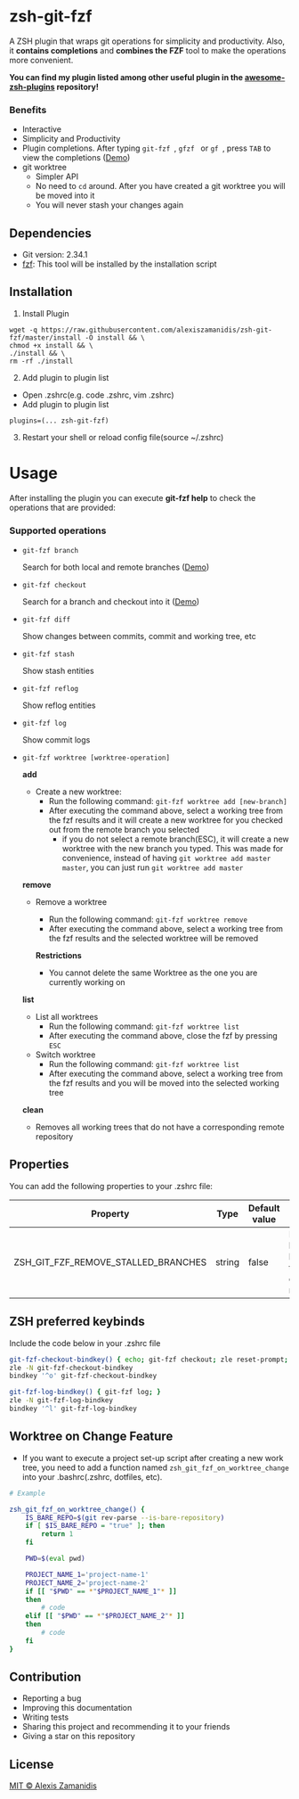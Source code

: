 # zsh-git-fzf

A ZSH plugin that wraps git operations for simplicity and productivity. Also, it **contains completions** and **combines the FZF** tool to make the operations more convenient.

**You can find my plugin listed among other useful plugin in the [awesome-zsh-plugins](https://github.com/unixorn/awesome-zsh-plugins) repository!**

### Benefits

-   Interactive
-   Simplicity and Productivity
-   Plugin completions. After typing `git-fzf `, `gfzf ` or `gf `, press `TAB` to view the completions ([Demo](https://github.com/alexiszamanidis/zsh-git-fzf/blob/master/DEMO.md#completions))
-   git worktree
    -   Simpler API
    -   No need to `cd` around. After you have created a git worktree you will be moved into it
    -   You will never stash your changes again

## Dependencies

-   Git version: 2.34.1
-   [fzf](https://github.com/junegunn/fzf): This tool will be installed by the installation script

## Installation

1. Install Plugin

```
wget -q https://raw.githubusercontent.com/alexiszamanidis/zsh-git-fzf/master/install -O install && \
chmod +x install && \
./install && \
rm -rf ./install
```

2.  Add plugin to plugin list

-   Open .zshrc(e.g. code .zshrc, vim .zshrc)
-   Add plugin to plugin list

```
plugins=(... zsh-git-fzf)
```

3. Restart your shell or reload config file(source ~/.zshrc)

# Usage

After installing the plugin you can execute **git-fzf help** to check the operations that are provided:

### Supported operations

-   `git-fzf branch`

    Search for both local and remote branches ([Demo](https://github.com/alexiszamanidis/zsh-git-fzf/blob/master/DEMO.md#branch))

-   `git-fzf checkout`

    Search for a branch and checkout into it ([Demo](https://github.com/alexiszamanidis/zsh-git-fzf/blob/master/DEMO.md#checkout))

-   `git-fzf diff`

    Show changes between commits, commit and working tree, etc

-   `git-fzf stash`

    Show stash entities

-   `git-fzf reflog`

    Show reflog entities

-   `git-fzf log`

    Show commit logs

-   `git-fzf worktree [worktree-operation]`

    **add**

    -   Create a new worktree:
        -   Run the following command: `git-fzf worktree add [new-branch]`
        -   After executing the command above, select a working tree from the fzf results and it will create a new worktree for you checked out from the remote branch you selected
            -   if you do not select a remote branch(ESC), it will create a new worktree with the new branch you typed. This was made for convenience, instead of having `git worktree add master master`, you can just run `git worktree add master`

    **remove**

    -   Remove a worktree

        -   Run the following command: `git-fzf worktree remove`
        -   After executing the command above, select a working tree from the fzf results and the selected worktree will be removed

        **Restrictions**

        -   You cannot delete the same Worktree as the one you are currently working on

    **list**

    -   List all worktrees
        -   Run the following command: `git-fzf worktree list`
        -   After executing the command above, close the fzf by pressing `ESC`
    -   Switch worktree
        -   Run the following command: `git-fzf worktree list`
        -   After executing the command above, select a working tree from the fzf results and you will be moved into the selected working tree

    **clean**

    -   Removes all working trees that do not have a corresponding remote repository

## Properties

You can add the following properties to your .zshrc file:

| Property                            | Type   | Default value | Description                                                 |
| ----------------------------------- | ------ | ------------- | ----------------------------------------------------------- |
| ZSH_GIT_FZF_REMOVE_STALLED_BRANCHES | string | false         | Removes local(stalled) branches that do not exist on remote |

## ZSH preferred keybinds

Include the code below in your .zshrc file

```bash
git-fzf-checkout-bindkey() { echo; git-fzf checkout; zle reset-prompt; }
zle -N git-fzf-checkout-bindkey
bindkey '^o' git-fzf-checkout-bindkey

git-fzf-log-bindkey() { git-fzf log; }
zle -N git-fzf-log-bindkey
bindkey '^l' git-fzf-log-bindkey
```

## Worktree on Change Feature

-   If you want to execute a project set-up script after creating a new work tree, you need to add a function named `zsh_git_fzf_on_worktree_change` into your .bashrc(.zshrc, dotfiles, etc).

```bash
# Example

zsh_git_fzf_on_worktree_change() {
    IS_BARE_REPO=$(git rev-parse --is-bare-repository)
    if [ $IS_BARE_REPO = "true" ]; then
        return 1
    fi

    PWD=$(eval pwd)

    PROJECT_NAME_1='project-name-1'
    PROJECT_NAME_2='project-name-2'
    if [[ "$PWD" == *"$PROJECT_NAME_1"* ]]
    then
        # code
    elif [[ "$PWD" == *"$PROJECT_NAME_2"* ]]
    then
        # code
    fi
}
```

## Contribution

-   Reporting a bug
-   Improving this documentation
-   Writing tests
-   Sharing this project and recommending it to your friends
-   Giving a star on this repository

## License

[MIT © Alexis Zamanidis](https://github.com/alexiszamanidis/zsh-git-fzf/blob/master/LICENSE)
